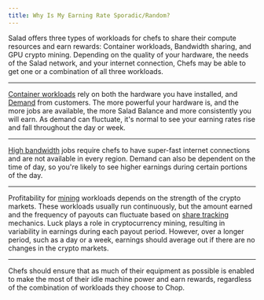 ```yaml
---
title: Why Is My Earning Rate Sporadic/Random?
---
```


Salad offers three types of workloads for chefs to share their compute resources and earn rewards: Container workloads,
Bandwidth sharing, and GPU crypto mining. Depending on the quality of your hardware, the needs of the Salad network, and
your internet connection, Chefs may be able to get one or a combination of all three workloads.

---

[Container workloads](/docs/FAQ/Jobs/341-how-do-i-get-Container-Jobs) rely on both the hardware you have installed, and
[Demand](https://salad.com/earn/demand) from customers. The more powerful your hardware is, and the more jobs are
available, the more Salad Balance and more consistently you will earn. As demand can fluctuate, it's normal to see your
earning rates rise and fall throughout the day or week.

---

[High bandwidth](https://salad.com/blog/high-bandwidth-jobs/) jobs require chefs to have super-fast internet connections
and are not available in every region. Demand can also be dependent on the time of day, so you're likely to see higher
earnings during certain portions of the day.

---

Profitability for [mining](/docs/FAQ/Salad-App/80-what-miners-does-salad-currently-use) workloads depends on the
strength of the crypto markets. These workloads usually run continuously, but the amount earned and the frequency of
payouts can fluctuate based on
[share tracking](https://medium.com/salad-technologies/the-salad-guide-to-cryptocurrency-share-tracking-ce97763edf6)
mechanics. Luck plays a role in cryptocurrency mining, resulting in variability in earnings during each payout period.
However, over a longer period, such as a day or a week, earnings should average out if there are no changes in the
crypto markets.

---

Chefs should ensure that as much of their equipment as possible is enabled to make the most of their idle machine power
and earn rewards, regardless of the combination of workloads they choose to Chop.
